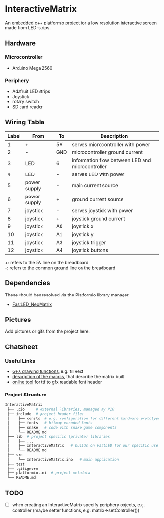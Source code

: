 # InteractiveMatrix
An embedded c++ platformio project for a low resolution interactive screen made from LED-strips.

## Hardware
### Microcontroller
  - Arduino Mega 2560

### Periphery 
  - Adafruit LED strips
  - Joystick
  - rotary switch
  - SD card reader 

## Wiring Table
| Label        | From         | To  | Description |
|--------------|--------------|-----|--------------------------------------------------|
| 1            | +            | 5V  | serves microcontroller with power                |
| 2            | -            | GND | microcontroller ground current                   |
| 3            | LED          | 6   | information flow between LED and microcontroller |
| 4            | LED          | -   | serves LED with power                            |
| 5            | power supply | -   | main current source                              |
| 6            | power supply | +   | ground current source                            |
| 7            | joystick     | -   | serves joystick with power                       |
| 8            | joystick     | +   | joystick ground current                          |
| 9            | joystick     | A0  | joystick x                                       |
| 10           | joystick     | A1  | joystick y                                       |
| 11           | joystick     | A3  | joystick trigger                                 |
| 12           | joystick     | A4  | joystick buttons                                 |

+: refers to the 5V line on the breadboard <br>
-: refers to the common ground line on the breadboard

## Dependencies
These should bes resolved via the Platformio library manager.
 - [FastLED_NeoMatrix](https://github.com/marcmerlin/FastLED_NeoMatrix)

## Pictures
Add pictures or gifs from the project here.

## Chatsheet
### Useful Links
  - [GFX drawing functions](https://github.com/adafruit/Adafruit-GFX-Library/blob/master/Adafruit_GFX.h), e.g. fillRect
  - [description of the macros](https://github.com/adafruit/Adafruit_NeoMatrix/blob/master/Adafruit_NeoMatrix.h), that describe the matrix built
  - [online tool](https://rop.nl/truetype2gfx/) for ttf to gfx readable font header

###  Project Structure
```sh
InteractiveMatrix
 ├── .pio     # external libraries, managed by PIO
 ├── include  # project header files
 │    ├── consts  # e.g. configuration for different hardware prototypes
 │    ├── fonts   # bitmap encoded fonts
 │    ├── snake   # code with snake game components
 │    └── README.md
 ├── lib  # project specific (private) libraries
 │    ├── ... 
 │    ├── InteractiveMatrix   # builds on FastLED for our specific use case
 │    └── README.md
 ├── src
 │    └── InteractiveMatrix.ino   # main application
 ├── test
 ├── .gitignore
 ├── platformio.ini  # project metadata
 └── README.md
```

## TODO
- [ ] when creating an InteractiveMatrix specify periphery objects, e.g. controller (maybe setter functions, e.g. matrix->setController())